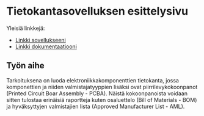 # Tietokantasovelluksen esittelysivu

Yleisiä linkkejä:

* [Linkki sovellukseeni](http://jacintor.users.cs.helsinki.fi/tsoha/)
* [Linkki dokumentaatiooni](https://github.com/jackrl/Tsoha-Bootstrap/blob/master/doc/dokumentaatio.pdf)

## Työn aihe

Tarkoituksena on luoda elektroniikkakomponenttien tietokanta, jossa komponettien ja niiden valmistajatyyppien lisäksi ovat piirrilevykokoonpanot (Printed Circuit Boar Assembly - PCBA). Näistä kokoonpanoista voidaan sitten tulostaa erinäisiä raportteja kuten osaluettelo (Bill of Materials - BOM) ja hyväksyttyjen valmistajien lista (Approved Manufacturer List - AML).